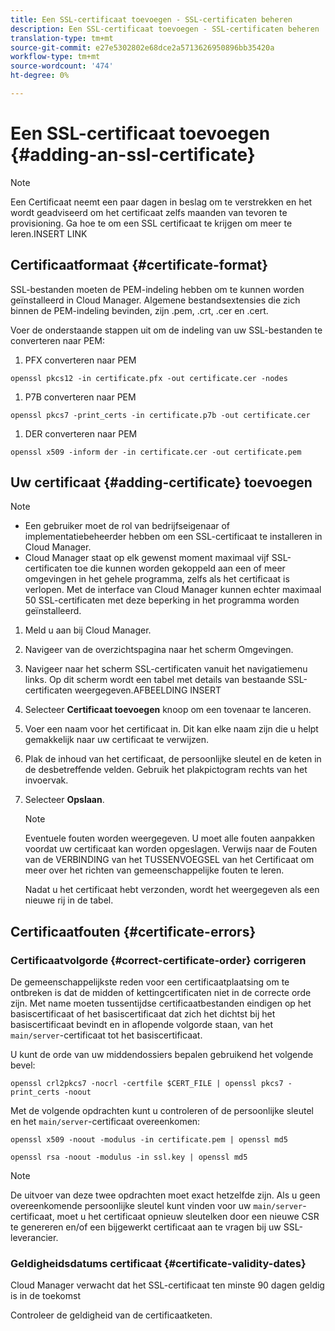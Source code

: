```yaml
---
title: Een SSL-certificaat toevoegen - SSL-certificaten beheren
description: Een SSL-certificaat toevoegen - SSL-certificaten beheren
translation-type: tm+mt
source-git-commit: e27e5302802e68dce2a5713626950896bb35420a
workflow-type: tm+mt
source-wordcount: '474'
ht-degree: 0%

---
```



# Een SSL-certificaat toevoegen {#adding-an-ssl-certificate}

>[!NOTE]
>Een Certificaat neemt een paar dagen in beslag om te verstrekken en het wordt geadviseerd om het certificaat zelfs maanden van tevoren te provisioning. Ga hoe te om een SSL certificaat te krijgen om meer te leren.INSERT LINK

## Certificaatformaat {#certificate-format}

SSL-bestanden moeten de PEM-indeling hebben om te kunnen worden geïnstalleerd in Cloud Manager. Algemene bestandsextensies die zich binnen de PEM-indeling bevinden, zijn .pem, .crt, .cer en .cert.

Voer de onderstaande stappen uit om de indeling van uw SSL-bestanden te converteren naar PEM:

1. PFX converteren naar PEM

`openssl pkcs12 -in certificate.pfx -out certificate.cer -nodes`

1. P7B converteren naar PEM

`openssl pkcs7 -print_certs -in certificate.p7b -out certificate.cer`

1. DER converteren naar PEM

`openssl x509 -inform der -in certificate.cer -out certificate.pem`

## Uw certificaat {#adding-certificate} toevoegen

>[!NOTE]
>* Een gebruiker moet de rol van bedrijfseigenaar of implementatiebeheerder hebben om een SSL-certificaat te installeren in Cloud Manager.
>* Cloud Manager staat op elk gewenst moment maximaal vijf SSL-certificaten toe die kunnen worden gekoppeld aan een of meer omgevingen in het gehele programma, zelfs als het certificaat is verlopen. Met de interface van Cloud Manager kunnen echter maximaal 50 SSL-certificaten met deze beperking in het programma worden geïnstalleerd.


1. Meld u aan bij Cloud Manager.
1. Navigeer van de overzichtspagina naar het scherm Omgevingen.
1. Navigeer naar het scherm SSL-certificaten vanuit het navigatiemenu links. Op dit scherm wordt een tabel met details van bestaande SSL-certificaten weergegeven.AFBEELDING INSERT
1. Selecteer **Certificaat toevoegen** knoop om een tovenaar te lanceren.
1. Voer een naam voor het certificaat in. Dit kan elke naam zijn die u helpt gemakkelijk naar uw certificaat te verwijzen.
1. Plak de inhoud van het certificaat, de persoonlijke sleutel en de keten in de desbetreffende velden. Gebruik het plakpictogram rechts van het invoervak.
1. Selecteer **Opslaan**.

   >[!NOTE]
   >Eventuele fouten worden weergegeven. U moet alle fouten aanpakken voordat uw certificaat kan worden opgeslagen. Verwijs naar de Fouten van de VERBINDING van het TUSSENVOEGSEL van het Certificaat om meer over het richten van gemeenschappelijke fouten te leren.

   Nadat u het certificaat hebt verzonden, wordt het weergegeven als een nieuwe rij in de tabel.

## Certificaatfouten {#certificate-errors}

### Certificaatvolgorde {#correct-certificate-order} corrigeren

De gemeenschappelijkste reden voor een certificaatplaatsing om te ontbreken is dat de midden of kettingcertificaten niet in de correcte orde zijn. Met name moeten tussentijdse certificaatbestanden eindigen op het basiscertificaat of het basiscertificaat dat zich het dichtst bij het basiscertificaat bevindt en in aflopende volgorde staan, van het `main/server`-certificaat tot het basiscertificaat.

U kunt de orde van uw middendossiers bepalen gebruikend het volgende bevel:

`openssl crl2pkcs7 -nocrl -certfile $CERT_FILE | openssl pkcs7 -print_certs -noout`

Met de volgende opdrachten kunt u controleren of de persoonlijke sleutel en het `main/server`-certificaat overeenkomen:

`openssl x509 -noout -modulus -in certificate.pem | openssl md5`

`openssl rsa -noout -modulus -in ssl.key | openssl md5`

>[!NOTE]
>De uitvoer van deze twee opdrachten moet exact hetzelfde zijn. Als u geen overeenkomende persoonlijke sleutel kunt vinden voor uw `main/server`-certificaat, moet u het certificaat opnieuw sleutelken door een nieuwe CSR te genereren en/of een bijgewerkt certificaat aan te vragen bij uw SSL-leverancier.

### Geldigheidsdatums certificaat {#certificate-validity-dates}

Cloud Manager verwacht dat het SSL-certificaat ten minste 90 dagen geldig is in de toekomst

Controleer de geldigheid van de certificaatketen.
